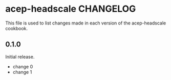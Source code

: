 # acep-headscale CHANGELOG

This file is used to list changes made in each version of the acep-headscale cookbook.

## 0.1.0

Initial release.

- change 0
- change 1

